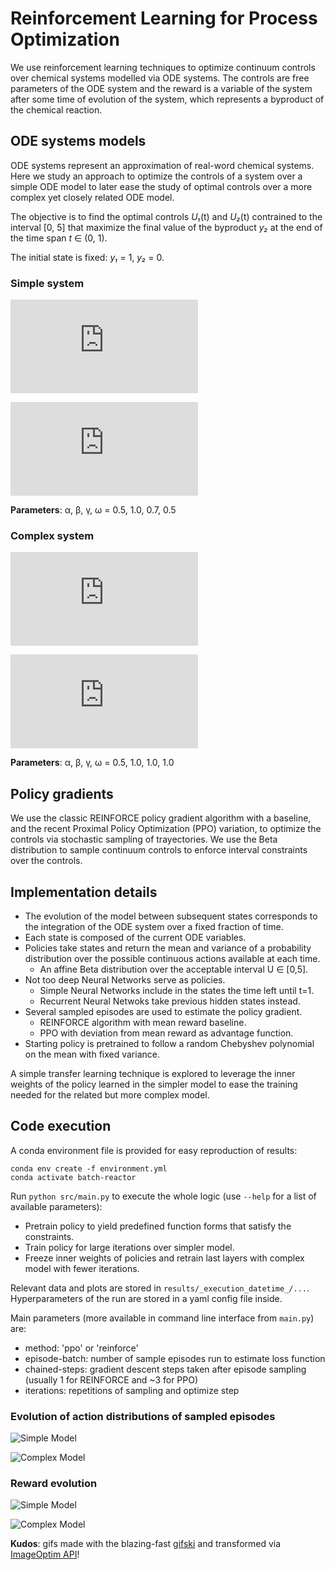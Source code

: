 # Reinforcement Learning for Process Optimization

We use reinforcement learning techniques to optimize continuum controls over chemical systems
modelled via ODE systems. The controls are free parameters of the ODE system and the reward
is a variable of the system after some time of evolution of the system, which represents a byproduct of the chemical reaction.

## ODE systems models

ODE systems represent an approximation of real-word chemical systems.
Here we study an approach to optimize the controls of a system over a simple ODE model to later ease the study of optimal controls over a more complex yet closely related ODE model.

The objective is to find the optimal controls _U₁_(t) and _U₂_(t) contrained to the interval [0, 5] that maximize the final value of the byproduct _y₂_ at the end of the time span _t_ ∈ (0, 1).

The initial state is fixed: _y₁_ = 1, _y₂_ = 0.

### Simple system

[//]: # "funny syntax for comments in markdown"

![\dot{y_1} = -(U_1 + \alpha  U_1 ^ 2)  y_1 + \omega  U_2](https://latex.codecogs.com/svg.latex?%5Cdot%7By_1%7D%20%3D%20-%28U_1%20&plus;%20%5Calpha%20U_1%20%5E%202%29%20y_1%20&plus;%20%5Comega%20U_2)

![\dot{y_2} = (\beta  U_1 - \gamma  U_2)  y_1](https://latex.codecogs.com/svg.latex?%5Cdot%7By_2%7D%20%3D%20%28%5Cbeta%20U_1%20-%20%5Cgamma%20U_2%29%20y_1)

**Parameters**: α, β, γ, ω = 0.5, 1.0, 0.7, 0.5

### Complex system
                                                                                        
![\dot{y_1} = -(U_1 + \alpha  U_2 ^ 2)  y_1 + \omega  U_2  y_2 / (y_1 + y_2)](https://latex.codecogs.com/svg.latex?%5Cdot%7By_1%7D%20%3D%20-%28U_1%20&plus;%20%5Calpha%20U_2%20%5E%202%29%20y_1%20&plus;%20%5Comega%20U_2%20y_2%20/%20%28y_1%20&plus;%20y_2%29)

![\dot{y_2} = (\beta  U_1 - \gamma  U_2)  y_1](https://latex.codecogs.com/svg.latex?%5Cdot%7By_2%7D%20%3D%20%28%5Cbeta%20U_1%20-%20%5Cgamma%20U_2%29%20y_1)

**Parameters**: α, β, γ, ω = 0.5, 1.0, 1.0, 1.0

## Policy gradients

We use the classic REINFORCE policy gradient algorithm with a baseline, and the recent Proximal Policy Optimization (PPO) variation, to optimize the controls via stochastic sampling of trayectories.
We use the Beta distribution to sample continuum controls to enforce interval constraints over the controls.

## Implementation details

* The evolution of the model between subsequent states corresponds to the integration of the ODE system over a fixed fraction of time.
* Each state is composed of the current ODE variables.
* Policies take states and return the mean and variance of a probability distribution over the possible continuous actions available at each time.
  * An affine Beta distribution over the acceptable interval U ∈ [0,5].
* Not too deep Neural Networks serve as policies.
  * Simple Neural Networks include in the states the time left until t=1.
  * Recurrent Neural Netwoks take previous hidden states instead.
* Several sampled episodes are used to estimate the policy gradient.
  * REINFORCE algorithm with mean reward baseline.
  * PPO with deviation from mean reward as advantage function.
* Starting policy is pretrained to follow a random Chebyshev polynomial on the mean with fixed variance.

A simple transfer learning technique is explored to leverage the inner weights of the policy learned in the simpler model to ease the training needed for the related but more complex model.

## Code execution

A conda environment file is provided for easy reproduction of results:
```
conda env create -f environment.yml
conda activate batch-reactor
```

Run `python src/main.py` to execute the whole logic (use `--help` for a list of available parameters):

* Pretrain policy to yield predefined function forms that satisfy the constraints.
* Train policy for large iterations over simpler model.
* Freeze inner weights of policies and retrain last layers with complex model with fewer iterations.

Relevant data and plots are stored in `results/_execution_datetime_/...`. Hyperparameters of the run are stored in a yaml config file inside.

Main parameters (more available in command line interface from `main.py`) are:

* method: 'ppo' or 'reinforce'
* episode-batch: number of sample episodes run to estimate loss function
* chained-steps: gradient descent steps taken after episode sampling (usually 1 for REINFORCE and ~3 for PPO)
* iterations: repetitions of sampling and optimize step

### Evolution of action distributions of sampled episodes

![Simple Model](https://user-images.githubusercontent.com/12092488/112073403-a5716180-8b39-11eb-8b1c-55932adb686f.gif)

![Complex Model](https://user-images.githubusercontent.com/12092488/112073235-4ad80580-8b39-11eb-9698-bf1bff7b8090.gif)

### Reward evolution

![Simple Model](https://user-images.githubusercontent.com/12092488/112073315-778c1d00-8b39-11eb-9ff5-0cf9717f782e.gif)

![Complex Model](https://user-images.githubusercontent.com/12092488/112073364-912d6480-8b39-11eb-850b-ebc642679180.gif)

**Kudos**: gifs made with the blazing-fast [gifski](https://github.com/ImageOptim/gifski) and transformed via [ImageOptim API](https://imageoptim.com/api/ungif)!
